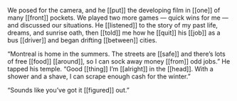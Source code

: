 We posed for the camera, and he [[put]] the developing film in [[one]] of many [[front]] pockets. We played two more games — quick wins for me — and discussed our situations. He [[listened]] to the story of my past life, dreams, and sunrise oath, then [[told]] me how he [[quit]] his [[job]] as a bus [[driver]] and began drifting [[between]] cities.

“Montreal is home in the summers. The streets are [[safe]] and there’s lots of free [[food]] [[around]], so I can sock away money [[from]] odd jobs.” He tapped his temple. “Good [[thing]] I’m [[alright]] in the [[head]]. With a shower and a shave, I can scrape enough cash for the winter.”

“Sounds like you’ve got it [[figured]] out.”